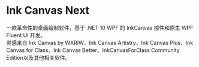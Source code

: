 # Ink Canvas Next
一款革命性的桌面绘制软件，基于 .NET 10 WPF 的 InkCanvas 控件和原生 WPF Fluent UI 开发。 <br>
灵感来自 Ink Canvas by WXRIW、Ink Canvas Artistry、Ink Canvas Plus、Ink Canvas for Class、Ink Canvas Better、InkCanvasForClass Community Edition以及其他相关软件。
